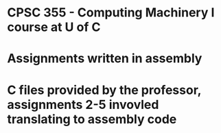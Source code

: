 # CPSC 355 - Computing Machinery I course at U of C
# Assignments written in assembly 
# C files provided by the professor, assignments 2-5 invovled translating to assembly code
